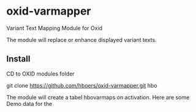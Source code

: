 # oxid-varmapper

Variant Text Mapping Module for Oxid

The module will replace or enhance displayed variant texts.

## Install

CD to OXID modules folder

git clone https://github.com/hboers/oxid-varmapper.git hbo


The module will create a tabel hbovarmaps on activation. Here are some Demo data for the

